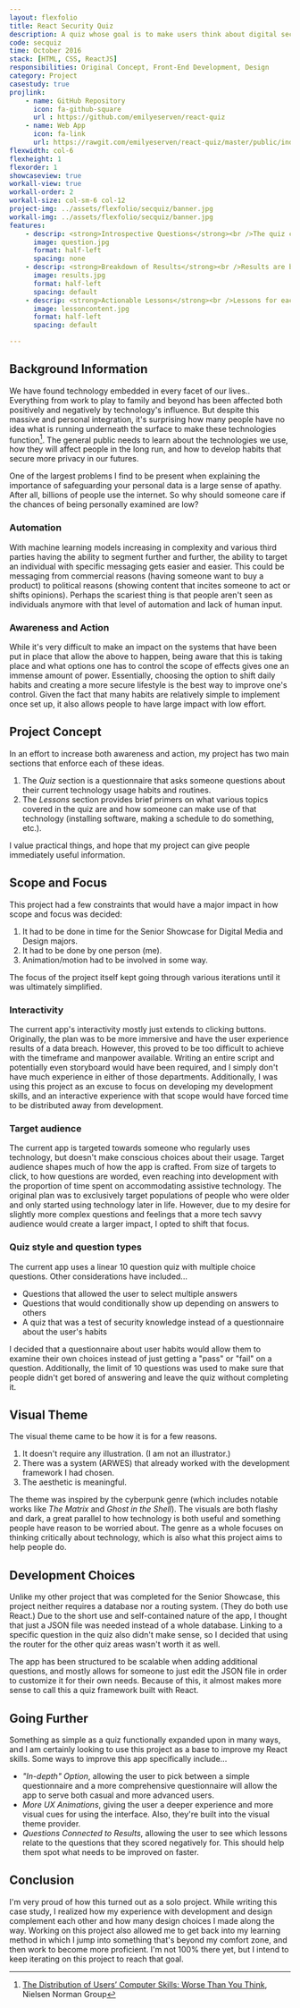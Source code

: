 ```yaml
---
layout: flexfolio
title: React Security Quiz
description: A quiz whose goal is to make users think about digital security habits introspectively, then give them information to change weak habits.
code: secquiz
time: October 2016
stack: [HTML, CSS, ReactJS]
responsibilities: Original Concept, Front-End Development, Design
category: Project
casestudy: true
projlink:
    - name: GitHub Repository
      icon: fa-github-square
      url : https://github.com/emilyeserven/react-quiz
    - name: Web App
      icon: fa-link
      url: https://rawgit.com/emilyeserven/react-quiz/master/public/index.html
flexwidth: col-6
flexheight: 1
flexorder: 1
showcaseview: true
workall-view: true
workall-order: 2
workall-size: col-sm-6 col-12
project-img: ../assets/flexfolio/secquiz/banner.jpg
workall-img: ../assets/flexfolio/secquiz/banner.jpg
features:
    - descrip: <strong>Introspective Questions</strong><br />The quiz contains questions that ask users about their online habits. This forces more introspection, instead of just telling them if they do or don't know something. Questions are scored according to how much of a security risk they are introducing into their lives.
      image: question.jpg
      format: half-left
      spacing: none
    - descrip: <strong>Breakdown of Results</strong><br />Results are broken down into categories so that users can see what areas they need to improve the most. A larger number means the user has higher security risks that are introduced through their digital habits.
      image: results.jpg
      format: half-left
      spacing: default
    - descrip: <strong>Actionable Lessons</strong><br />Lessons for each category break up subjects into quick bite-sized lessons. Each lesson contains links to other websites where users can take action and improve their digital habits.
      image: lessoncontent.jpg
      format: half-left
      spacing: default

---
```


## Background Information

We have found technology embedded in every facet of our lives.. Everything from work to play to family and beyond has been affected both positively and negatively by technology's influence. But despite this massive and personal integration, it's surprising how many people have no idea what is running underneath the surface to make these technologies function[^skilldistro]. The general public needs to learn about the technologies we use, how they will affect people in the long run, and how to develop habits that secure more privacy in our futures.

One of the largest problems I find to be present when explaining the importance of safeguarding your personal data is a large sense of apathy. After all, billions of people use the internet. So why should someone care if the chances of being personally examined are low?

### Automation

With machine learning models increasing in complexity and various third parties having the ability to segment further and further, the ability to target an individual with specific messaging gets easier and easier. This could be messaging from commercial reasons (having someone want to buy a product) to political reasons (showing content that incites someone to act or shifts opinions). Perhaps the scariest thing is that people aren't seen as individuals anymore with that level of automation and lack of human input.

### Awareness and Action

While it's very difficult to make an impact on the systems that have been put in place that allow the above to happen, being aware that this is taking place and what options one has to control the scope of effects gives one an immense amount of power. Essentially, choosing the option to shift daily habits and creating a more secure lifestyle is the best way to improve one's control. Given the fact that many habits are relatively simple to implement once set up, it also allows people to have large impact with low effort.

## Project Concept

In an effort to increase both awareness and action, my project has two main sections that enforce each of these ideas.

1. The *Quiz* section is a questionnaire that asks someone questions about their current technology usage habits and routines.
2. The *Lessons* section provides brief primers on what various topics covered in the quiz are and how someone can make use of that technology (installing software, making a schedule to do something, etc.).

I value practical things, and hope that my project can give people immediately useful information.

## Scope and Focus

This project had a few constraints that would have a major impact in how scope and focus was decided:

1. It had to be done in time for the Senior Showcase for Digital Media and Design majors.
2. It had to be done by one person (me).
3. Animation/motion had to be involved in some way.

The focus of the project itself kept going through various iterations until it was ultimately simplified.

### Interactivity

The current app's interactivity mostly just extends to clicking buttons. Originally, the plan was to be more immersive and have the user experience results of a data breach. However, this proved to be too difficult to achieve with the timeframe and manpower available. Writing an entire script and potentially even storyboard would have been required, and I simply don't have much experience in either of those departments. Additionally, I was using this project as an excuse to focus on developing my development skills, and an interactive experience with that scope would have forced time to be distributed away from development.

### Target audience

The current app is targeted towards someone who regularly uses technology, but doesn't make conscious choices about their usage. Target audience shapes much of how the app is crafted. From size of targets to click, to how questions are worded, even reaching into development with the proportion of time spent on accommodating assistive technology. The original plan was to exclusively target populations of people who were older and only started using technology later in life. However, due to my desire for slightly more complex questions and feelings that a more tech savvy audience would create a larger impact, I opted to shift that focus.

### Quiz style and question types

The current app uses a linear 10 question quiz with multiple choice questions. Other considerations have included...

* Questions that allowed the user to select multiple answers
* Questions that would conditionally show up depending on answers to others
* A quiz that was a test of security knowledge instead of a questionnaire about the user's habits

I decided that a questionnaire about user habits would allow them to examine their own choices instead of just getting a "pass" or "fail" on a question. Additionally, the limit of 10 questions was used to make sure that people didn't get bored of answering and leave the quiz without completing it.

## Visual Theme

The visual theme came to be how it is for a few reasons.

1. It doesn't require any illustration. (I am not an illustrator.)
2. There was a system (ARWES) that already worked with the development framework I had chosen.
3. The aesthetic is meaningful.

The theme was inspired by the cyberpunk genre (which includes notable works like *The Matrix* and *Ghost in the Shell*). The visuals are both flashy and dark, a great parallel to how technology is both useful and something people have reason to be worried about. The genre as a whole focuses on thinking critically about technology, which is also what this project aims to help people do.

## Development Choices

Unlike my other project that was completed for the Senior Showcase, this project neither requires a database nor a routing system. (They do both use React.) Due to the short use and self-contained nature of the app, I thought that just a JSON file was needed instead of a whole database. Linking to a specific question in the quiz also didn't make sense, so I decided that using the router for the other quiz areas wasn't worth it as well.

The app has been structured to be scalable when adding additional questions, and mostly allows for someone to just edit the JSON file in order to customize it for their own needs. Because of this, it almost makes more sense to call this a quiz framework built with React.

## Going Further

Something as simple as a quiz functionally expanded upon in many ways, and I am certainly looking to use this project as a base to improve my React skills. Some ways to improve this app specifically include...

* *"In-depth" Option*, allowing the user to pick between a simple questionnaire and a more comprehensive questionnaire will allow the app to serve both casual and more advanced users.
* *More UX Animations*, giving the user a deeper experience and more visual cues for using the interface. Also, they're built into the visual theme provider.
* *Questions Connected to Results*, allowing the user to see which lessons relate to the questions that they scored negatively for. This should help them spot what needs to be improved on faster.

## Conclusion

I'm very proud of how this turned out as a solo project. While writing this case study, I realized how my experience with development and design complement each other and how many design choices I made along the way. Working on this project also allowed me to get back into my learning method in which I jump into something that's beyond my comfort zone, and then work to become more proficient. I'm not 100% there yet, but I intend to keep iterating on this project to reach that goal.

[^skilldistro]: [The Distribution of Users’ Computer Skills: Worse Than You Think](https://www.nngroup.com/articles/computer-skill-levels/), Nielsen Norman Group